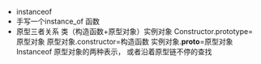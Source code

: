 - instanceof
- 手写一个instance_of 函数
- 原型三者关系
    类（构造函数+原型对象）实例对象
    Constructor.prototype=原型对象
    原型对象.constructor=构造函数
    实例对象.__proto__=原型对象
    Instanceof 原型对象的两种表示， 或者沿着原型链不停的查找